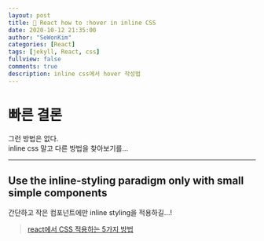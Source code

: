 ```yaml
---
layout: post
title: 🎨 React how to :hover in inline CSS
date: 2020-10-12 21:35:00
author: "SeWonKim"
categories: [React]
tags: [jekyll, React, css]
fullview: false
comments: true
description: inline css에서 hover 작성법 
---
```


# 빠른 결론

그런 방법은 없다.    
inline css 말고 다른 방법을 찾아보기를...

---


## Use the inline-styling paradigm only with small simple components

간단하고 작은 컴포넌트에만 inline styling을 적용하길...!

> [react에서 CSS 적용하는 5가지 방법](https://nordschool.com/css-in-react/)
